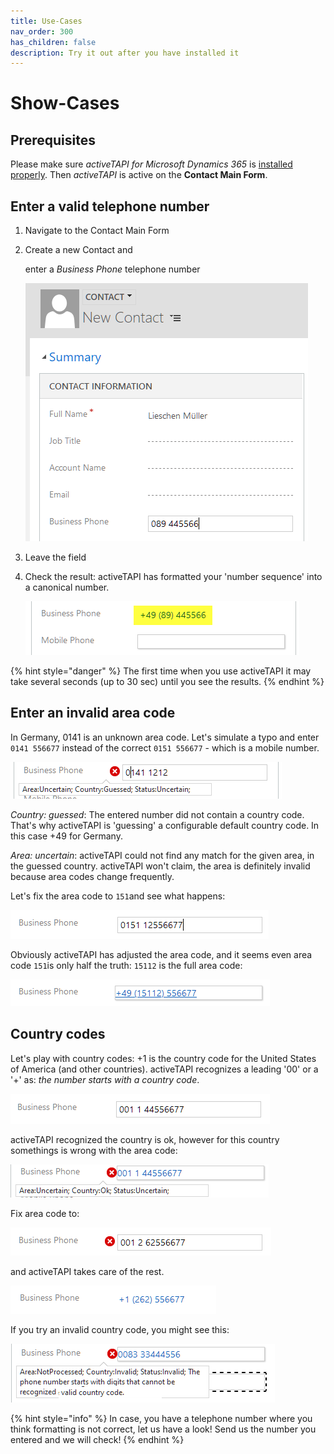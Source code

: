 ```yaml
---
title: Use-Cases
nav_order: 300
has_children: false
description: Try it out after you have installed it
---
```


# Show-Cases

## Prerequisites

Please make sure _activeTAPI for Microsoft Dynamics 365_ is [installed properly](../../kb/verifyinstonpremise.md). Then _activeTAPI_ is active on the **Contact Main Form**.

## Enter a valid telephone number

1. Navigate to the Contact Main Form
2. Create a new Contact and

   enter a _Business Phone_ telephone number

   ![contact\_card](../../../.gitbook/assets/contact_card%20%281%29.png)

3. Leave the field
4. Check the result: activeTAPI has formatted your 'number sequence' into a canonical number.

   ![contact\_phonenumer\_canonical](../../../.gitbook/assets/contact_phonenumer_canonical%20%281%29.png)

{% hint style="danger" %}
The first time when you use activeTAPI it may take several seconds \(up to 30 sec\) until you see the results.
{% endhint %}

## Enter an invalid area code

In Germany, 0141 is an unknown area code. Let's simulate a typo and enter `0141 556677` instead of the correct `0151 556677` - which is a mobile number.

![](../../../.gitbook/assets/image-20191217225725243.png)

_Country: guessed_: The entered number did not contain a country code. That's why activeTAPI is 'guessing' a configurable default country code. In this case +49 for Germany.

_Area: uncertain_: activeTAPI could not find any match for the given area, in the guessed country. activeTAPI won't claim, the area is definitely invalid because area codes change frequently.

Let's fix the area code to `151`and see what happens:

![](../../../.gitbook/assets/showcase_0104%20%281%29.png)

Obviously activeTAPI has adjusted the area code, and it seems even area code `151`is only half the truth: `15112` is the full area code:

![](../../../.gitbook/assets/showcase_0105%20%281%29.png)

## Country codes

Let's play with country codes: +1 is the country code for the United States of America \(and other countries\). activeTAPI recognizes a leading '00' or a '+' as: _the number starts with a country code_.

![](../../../.gitbook/assets/showcase_0106.png)

activeTAPI recognized the country is ok, however for this country somethings is wrong with the area code:

![](../../../.gitbook/assets/showcase_0107.png)

Fix area code to:

![](../../../.gitbook/assets/showcase_0108%20%281%29.png)

and activeTAPI takes care of the rest.

![](../../../.gitbook/assets/showcase_0109.png)

If you try an invalid country code, you might see this:

![](../../../.gitbook/assets/showcase_0110.PNG)

{% hint style="info" %}
In case, you have a telephone number where you think formatting is not correct, let us have a look! Send us the number you entered and we will check!
{% endhint %}

